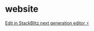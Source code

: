 # website

[Edit in StackBlitz next generation editor ⚡️](https://stackblitz.com/~/github.com/buttercannfly/website)